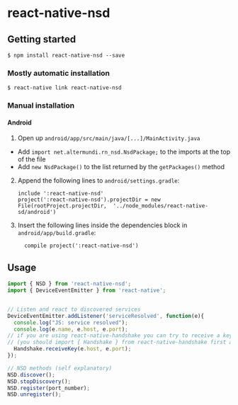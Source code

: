 
# react-native-nsd

## Getting started

`$ npm install react-native-nsd --save`

### Mostly automatic installation

`$ react-native link react-native-nsd`

### Manual installation


#### Android

1. Open up `android/app/src/main/java/[...]/MainActivity.java`
  - Add `import net.altermundi.rn_nsd.NsdPackage;` to the imports at the top of the file
  - Add `new NsdPackage()` to the list returned by the `getPackages()` method
2. Append the following lines to `android/settings.gradle`:
  	```
  	include ':react-native-nsd'
  	project(':react-native-nsd').projectDir = new File(rootProject.projectDir, 	'../node_modules/react-native-sd/android')
  	```
3. Insert the following lines inside the dependencies block in `android/app/build.gradle`:
  	```
      compile project(':react-native-nsd')
  	```

## Usage
```javascript
import { NSD } from 'react-native-nsd';
import { DeviceEventEmitter } from 'react-native';


// Listen and react to discovered services
DeviceEventEmitter.addListener('serviceResolved', function(e){
  console.log("JS: service resolved");
  console.log(e.name, e.host, e.port);
// if you are using react-native-handshake you can try to receive a key from the discovered peer
// (you should import { Handshake } from react-native-handshake first and then you can do
  Handshake.receiveKey(e.host, e.port);
});

// NSD methods (self explanatory)
NSD.discover();
NSD.stopDiscovery();
NSD.register(port_number);
NSD.unregister();


```
  
